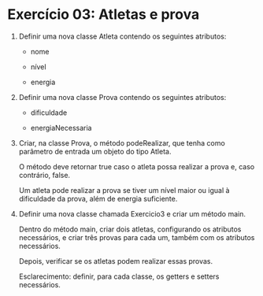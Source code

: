 # Exercício 03: Atletas e prova 

1. Definir uma nova classe Atleta contendo os seguintes atributos: 

    * nome 

    * nível 

    * energia 

2. Definir uma nova classe Prova contendo os seguintes atributos: 

    * dificuldade 

    * energiaNecessaria 

3. Criar, na classe Prova, o método podeRealizar, que tenha como parâmetro de entrada um objeto do tipo Atleta.

    O método deve retornar true caso o atleta possa realizar a prova e, caso contrário, false.
    
    Um atleta pode realizar a prova se tiver um nível maior ou igual à dificuldade da prova, além de energia suficiente. 

4. Definir uma nova classe chamada Exercicio3 e criar um método main.

    Dentro do método main, criar dois atletas, configurando os atributos necessários, e criar três provas para cada um, também com os atributos necessários.
    
    Depois, verificar se os atletas podem realizar essas provas. 

    Esclarecimento: definir, para cada classe, os getters e setters necessários. 